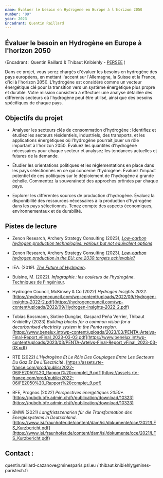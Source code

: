 ```yaml
---
name: Évaluer le besoin en Hydrogène en Europe à l'horizon 2050
number: "09"
year: 2023
Encadrant: Quentin Raillard
---
```


## Évaluer le besoin en Hydrogène en Europe à l\'horizon 2050

(Encadrant : Quentin Raillard & Thibaut Knibiehly - [PERSEE](https://www.persee.minesparis.psl.eu/Accueil/Presentation/) )

Dans ce projet, vous serez chargés d\'évaluer les besoins en hydrogène
des pays européens, en mettant l\'accent sur l\'Allemagne, la Suisse et
la France, d\'ici à l\'horizon 2050. L\'hydrogène est considéré comme un
vecteur énergétique clé pour la transition vers un système énergétique
plus propre et durable. Votre mission consistera à effectuer une analyse
détaillée des différents secteurs où l\'hydrogène peut être utilisé,
ainsi que des besoins spécifiques de chaque pays.

## Objectifs du projet

- Analyser les secteurs clés de consommation d\'hydrogène : Identifiez et étudiez les secteurs résidentiels, industriels, des transports, et les applications énergétiques où l\'hydrogène pourrait jouer un rôle important à l\'horizon 2050. Évaluez les quantités d\'hydrogène nécessaires pour chaque secteur et analysez les tendances actuelles et futures de la demande.

- Étudier les orientations politiques et les réglementations en place dans les pays sélectionnés en ce qui concerne l\'hydrogène. Évaluez l\'impact potentiel de ces politiques sur le déploiement de l\'hydrogène à grande échelle. Commentez la souveraineté des approches prônées par chaque pays.

- Explorer les différentes sources de production d\'hydrogène. Évaluez la disponibilité des ressources nécessaires à la production d\'hydrogène dans les pays sélectionnés. Tenez compte des aspects économiques, environnementaux et de durabilité.

## Pistes de lecture

-   Zenon Research, Archery Strategy Consulting (2023), [*Low-carbon hydrogen production technologies: various but not equivalent options*](https://www.zenon.ngo/insights/the-hydrogen-series-part-1)

-   Zenon Research, Archery Strategy Consulting (2023), [*Low-carbon hydrogen production in the EU: are 2030 targets achievable?*](https://www.zenon.ngo/insights/the-hydrogen-series-part-2)

-   IEA. (2019). [*The Future of Hydrogen*](https://www.iea.org/reports/the-future-of-hydrogen).

-   Buisine, M. (2022). *Infographie : les couleurs de l'hydrogène*. [Techniques de l'Ingénieur](https://www.techniques-ingenieur.fr/actualite/articles/infographie-les-couleurs-de-lhydrogene-115418/).

-   Hydrogen Council, McKinsey & Co (2022) *Hydrogen Insights 2022*. [https://hydrogencouncil.com/wp-content/uploads/2022/09/Hydrogen-Insights-2022-2.pdf](https://hydrogencouncil.com/wp-content/uploads/2022/09/Hydrogen-Insights-2022-2.pdf)

-   Tobias Bossmann, Sixtine Dunglas, Gaspard Peña Verrier, Thibaut Knibielhy (2023) *Building blocks for a common vision for a decarbonised electricity system in the Penta region.* [https://www.benelux.int/wp-content/uploads/2023/03/PENTA-Artelys-Final-Report_vFinal_2023-03-03.pdf](https://www.benelux.int/wp-content/uploads/2023/03/PENTA-Artelys-Final-Report_vFinal_2023-03-03.pdf)

-   RTE (2022) *L'Hydrogène Et Le Rôle Des Couplages Entre Les Secteurs Du Gaz Et De L'Electricité*. [https://assets.rte-france.com/prod/public/2022-06/FE2050%20_Rapport%20complet_9.pdf](https://assets.rte-france.com/prod/public/2022-06/FE2050%20_Rapport%20complet_9.pdf)

-   BFE, Prognos (2022) *Perspectives énergétiques 2050+*. [https://pubdb.bfe.admin.ch/fr/publication/download/10323](https://pubdb.bfe.admin.ch/fr/publication/download/10323)

-   BMWi (2021) *Langfristszenarien für die Transformation des Energiesystems in Deutschland*. [https://www.isi.fraunhofer.de/content/dam/isi/dokumente/cce/2021/LFS_Kurzbericht.pdf](https://www.isi.fraunhofer.de/content/dam/isi/dokumente/cce/2021/LFS_Kurzbericht.pdf)

## Contact :
quentin.raillard-cazanove\@minesparis.psl.eu /
thibaut.knibiehly\@mines-paristech.fr
